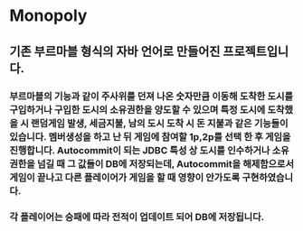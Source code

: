 # Monopoly
## 기존 부르마블 형식의 자바 언어로 만들어진 프로젝트입니다.
### 부르마블의 기능과 같이 주사위를 던져 나온 숫자만큼 이동해 도착한 도시를 구입하거나 구입한 도시의 소유권한을 양도할 수 있으며 특정 도시에 도착했을 시 랜덤게임 발생, 세금지불, 남의 도시 도착 시 돈 지불과 같은 기능들이 있습니다. 멤버생성을 하고 난 뒤 게임에 참여할 1p,2p를 선택 한 후 게임을 진행합니다. Autocommit이 되는 JDBC 특성 상 도시를 인수하거나 소유권한을 넘길 때 그 값들이 DB에 저장되는데, Autocommit을 해제함으로서 게임이 끝나고 다른 플레이어가 게임을 할 때 영향이 안가도록 구현하였습니다. 
### 각 플레이어는 승패에 따라 전적이 업데이트 되어 DB에 저장됩니다.

